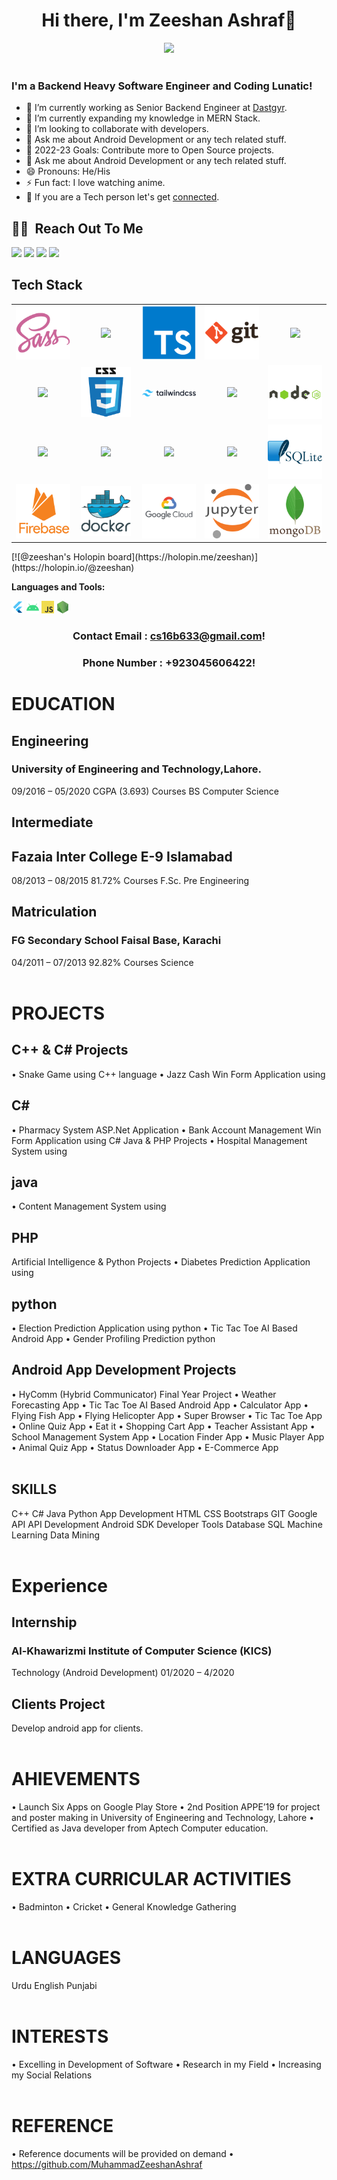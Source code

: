  <div align="center">
    <h1> Hi there, I'm Zeeshan Ashraf🚀<a href="#"></h1>
  </div>
<p align="center">
<a href="https://github.com/MuhammadZeeshanAshraf"><img src="https://readme-typing-svg.herokuapp.com?lines=NodeJs+And+NestJs+Developer;Senior+Backend+Engineer;AWS+And+Oracle+Cloud+Consultant;MERN+STACK+Developer&center=true&width=500&height=50"></a>
  



<br/>
<br/>


### I'm a Backend Heavy Software Engineer and Coding Lunatic!

- 🔭 I’m currently working as Senior Backend Engineer at [Dastgyr](https://www.dastgyr.com/).
- 🌱 I’m currently expanding my knowledge in MERN Stack.
- 👯 I’m looking to collaborate with developers.
- 💬 Ask me about Android Development or any tech related stuff.
- 🥅 2022-23 Goals: Contribute more to Open Source projects.
- 💬 Ask me about Android Development or any tech related stuff.
- 😄 Pronouns: He/His
- ⚡ Fun fact: I love watching anime.
- 💎 If you are a Tech person let's get [connected](https://www.linkedin.com/in/zeeshan-ashraf-dev/).

## 🤝🏻 &nbsp;Reach Out To  Me

<p align="left">
<a href="https://www.linkedin.com/in/zeeshan-ashraf-dev/"><img src="https://img.shields.io/badge/-Zeeshan%20Ashraf-0077B5?style=flat&logo=Linkedin&logoColor=white"/></a>
<a href="mailto:m.zeeshan.ashraf.633@gmail.com"><img src="https://img.shields.io/badge/-m.zeeshan.ashraf.633@gmail.com-D14836?style=flat&logo=Gmail&logoColor=white"/></a>
<a href="https://leetcode.com/ZeeshanAshraf/"><img src="https://img.shields.io/badge/-Zeeshan%20Ashraf-00000?style=flat&logo=Leetcode&logoColor=yellow"/></a>
<a href="https://www.facebook.com/zeeshan.ashraf.9699523/"><img src="https://img.shields.io/badge/-@Zeeshan-1877F2?style=flat&logo=Facebook&logoColor=white"/></a>
</p>

 <h2>Tech Stack</h2>

<table width="80%">
<tr>
    <td align='center' width="150">
        <img src="https://github.com/devicons/devicon/blob/master/icons/sass/sass-original.svg" width="100">
    </td>

  <td align='center' width="150">
        <img src="https://www.jing.fm/clipimg/full/53-537670_python-png-file-python-logo-png.png"  width="100">
    </td>
 <td align='center' width="150">
        <img src="https://github.com/devicons/devicon/blob/master/icons/typescript/typescript-original.svg" width="100">
    </td>
 <td align='center' width="200">
        <img src="https://github.com/devicons/devicon/blob/master/icons/git/git-original-wordmark.svg" width="100">
    </td>
 <td align='center' width="200">
        <img src="https://www.vectorlogo.zone/logos/reactjs/reactjs-ar21.svg">
    </td>
 
</tr>
 
<tr>
    <td align='center' width="200">
        <img src="https://upload.wikimedia.org/wikipedia/commons/thumb/3/38/HTML5_Badge.svg/600px-HTML5_Badge.svg.png"  width="70">
    </td>
    <td align='center' width="200">
        <img src="https://raw.githubusercontent.com/devicons/devicon/0d6c64dbbf311879f7d563bfc3ccf559f9ed111c/icons/css3/css3-original-wordmark.svg" width="80">
    </td>
 <td align='center' width="200">
        <img src="https://github.com/devicons/devicon/blob/master/icons/tailwindcss/tailwindcss-original-wordmark.svg" width="170">
    </td>
     <td align='center' width="200">
        <img src="https://github.com/abranhe/programming-languages-logos/blob/master/src/javascript/javascript.svg" width="90">
    </td>
    <td align='center' width="200">
        <img src="https://github.com/devicons/devicon/blob/master/icons/nodejs/nodejs-original-wordmark.svg">
    </td>
</tr>
 
<tr>
    <td align='center' width="200">
        <img src="https://www.djangoproject.com/m/img/logos/django-logo-negative.png">
    </td>
    <td align='center' width="200">
        <img src="https://camo.githubusercontent.com/2b97405ead6d87cffc71126648f74f034ab9b77525453aaac85ca79248532854/68747470733a2f2f766567696269742e636f6d2f77702d636f6e74656e742f75706c6f6164732f323031382f30352f657870726573736a732e706e67" >
    </td>
 <td align='center' width="200">
        <img src="https://www.vectorlogo.zone/logos/heroku/heroku-ar21.svg">
    </td>
  <td align='center' width="200">
        <img src="https://download.logo.wine/logo/MySQL/MySQL-Logo.wine.png" >
    </td>
    <td align='center' width="200">
        <img src="https://github.com/devicons/devicon/blob/master/icons/sqlite/sqlite-original-wordmark.svg" width="100">
    </td>
</tr>
	
<tr>
    <td align='center' width="200">
        <img src="https://github.com/devicons/devicon/blob/master/icons/firebase/firebase-plain-wordmark.svg"  width="90">
    </td>
    <td align='center' width="200">
        <img src="https://github.com/devicons/devicon/blob/master/icons/docker/docker-original-wordmark.svg" width="80">
    </td>
 <td align='center' width="200">
        <img src="https://github.com/devicons/devicon/blob/master/icons/googlecloud/googlecloud-original-wordmark.svg" width="150">
    </td>
     <td align='center' width="200">
        <img src="https://github.com/devicons/devicon/blob/master/icons/jupyter/jupyter-original-wordmark.svg" width="90">
    </td>
    <td align='center' width="200">
        <img src="https://github.com/devicons/devicon/blob/master/icons/mongodb/mongodb-original-wordmark.svg" width="90">
    </td>
</tr>
    
</table>
[![@zeeshan's Holopin board](https://holopin.me/zeeshan)](https://holopin.io/@zeeshan)




**Languages and Tools:**  

<code><img height="20" src="https://raw.githubusercontent.com/github/explore/80688e429a7d4ef2fca1e82350fe8e3517d3494d/topics/flutter/flutter.png"></code>
<code><img height="20" src="https://raw.githubusercontent.com/github/explore/80688e429a7d4ef2fca1e82350fe8e3517d3494d/topics/android/android.png"></code>
<code><img height="20" src="https://raw.githubusercontent.com/github/explore/80688e429a7d4ef2fca1e82350fe8e3517d3494d/topics/javascript/javascript.png"></code>
<code><img height="20" src="https://raw.githubusercontent.com/github/explore/80688e429a7d4ef2fca1e82350fe8e3517d3494d/topics/nodejs/nodejs.png"></code>    



<div align="center">

### Contact Email : cs16b633@gmail.com!
### Phone Number  : +923045606422!

</div>
<div align="left">

# EDUCATION
## Engineering
### University of Engineering and Technology,Lahore.
<p>09/2016 – 05/2020 CGPA (3.693)
Courses
BS Computer Science
 </p>
 
## Intermediate
## Fazaia Inter College E-9 Islamabad
 <p>08/2013 – 08/2015 81.72%
Courses
F.Sc. Pre Engineering
   </p>
  
## Matriculation
### FG Secondary School Faisal Base, Karachi
04/2011 – 07/2013 92.82%
Courses
Science
<br/>
<br/>
# PROJECTS
## C++ & C# Projects
• Snake Game using C++ language
• Jazz Cash Win Form Application using
## C#
• Pharmacy System ASP.Net Application
• Bank Account Management Win Form
Application using C#
 Java & PHP Projects
• Hospital Management System using
## java
• Content Management System using
## PHP
Artificial Intelligence & Python Projects
• Diabetes Prediction Application using
## python
• Election Prediction Application using
python
• Tic Tac Toe AI Based Android App
• Gender Profiling Prediction python
## Android App Development Projects
• HyComm (Hybrid Communicator) Final
Year Project
• Weather Forecasting App
• Tic Tac Toe AI Based Android App
• Calculator App
• Flying Fish App
• Flying Helicopter App
• Super Browser
• Tic Tac Toe App
• Online Quiz App
• Eat it
• Shopping Cart App
• Teacher Assistant App
• School Management System App
• Location Finder App
• Music Player App
• Animal Quiz App
• Status Downloader App
• E-Commerce App
<br/>
<br/>
## SKILLS
C++ C# Java Python App Development
HTML CSS Bootstraps GIT Google API
 API Development Android SDK Developer Tools
 Database SQL Machine Learning Data Mining
 <br/>
<br/>
# Experience
## Internship
### Al-Khawarizmi Institute of Computer Science (KICS)
Technology (Android Development)
01/2020 – 4/2020
## Clients Project
Develop android app for clients.
<br/>
<br/>
# AHIEVEMENTS
• Launch Six Apps on Google Play Store
• 2nd Position APPE’19 for project and poster making
in University of Engineering and Technology, Lahore
• Certified as Java developer from Aptech Computer
education.
<br/>
<br/>
# EXTRA CURRICULAR ACTIVITIES
• Badminton
• Cricket
• General Knowledge Gathering
<br/>
<br/>
# LANGUAGES
Urdu
English
Punjabi
<br/>
<br/>
# INTERESTS
• Excelling in Development of Software
• Research in my Field
• Increasing my Social Relations
<br/>
<br/>
# REFERENCE
• Reference documents will be provided on demand
• https://github.com/MuhammadZeeshanAshraf

</div>
